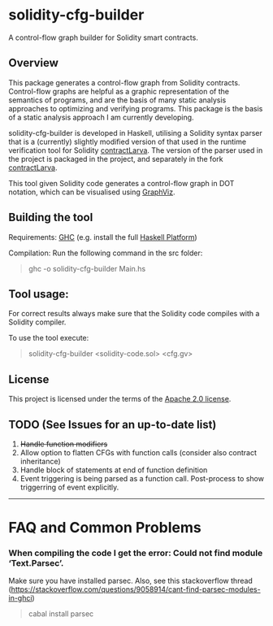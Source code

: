 # solidity-cfg-builder
A control-flow graph builder for Solidity smart contracts.

## Overview

This package generates a control-flow graph from Solidity contracts. Control-flow graphs are helpful as a graphic representation of the semantics of programs, and are the basis of many static analysis approaches to optimizing and verifying programs. This package is the basis of a static analysis approach I am currently developing. 

solidity-cfg-builder is developed in Haskell, utilising a Solidity syntax parser that is a (currently) slightly modified version of that used in the runtime verification tool for Solidity [contractLarva](https://github.com/gordonpace/contractLarva). The version of the parser used in the project is packaged in the project, and separately in the fork [contractLarva](https://github.com/shaunazzopardi/contractLarva). 

This tool given Solidity code generates a control-flow graph in DOT notation, which can be visualised using [GraphViz](https://www.graphviz.org/).

## Building the tool

Requirements: [GHC](https://www.haskell.org/ghc/) (e.g. install the full [Haskell Platform](https://www.haskell.org/platform/))

Compilation: Run the following command in the src folder:

> ghc -o solidity-cfg-builder Main.hs

## Tool usage:

For correct results always make sure that the Solidity code compiles with a Solidity compiler.

To use the tool execute:

> solidity-cfg-builder &lt;solidity-code.sol&gt; &lt;cfg.gv&gt;

## License
This project is licensed under the terms of the [Apache 2.0 license](LICENSE).

## TODO (See Issues for an up-to-date list)
1. <s>Handle function modifiers</s>
2. Allow option to flatten CFGs with function calls (consider also contract inheritance)
3. Handle block of statements at end of function definition
4. Event triggering is being parsed as a function call. Post-process to show triggerring of event explicitly.
----
# FAQ and Common Problems

### When compiling the code I get the error: Could not find module ‘Text.Parsec’.
Make sure you have installed parsec.  Also, see this stackoverflow thread (https://stackoverflow.com/questions/9058914/cant-find-parsec-modules-in-ghci)
>cabal install parsec



